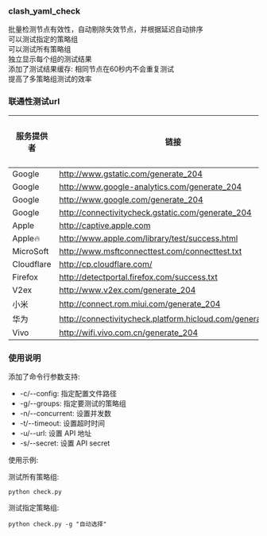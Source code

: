 ### clash_yaml_check
批量检测节点有效性，自动剔除失效节点，并根据延迟自动排序  
可以测试指定的策略组  
可以测试所有策略组  
独立显示每个组的测试结果  
添加了测试结果缓存: 
相同节点在60秒内不会重复测试  
提高了多策略组测试的效率  

### 联通性测试url
| 服务提供者 | 链接 | 大陆体验 | 境外体验 | http/https | IP Version |
|------------|------|----------|----------|-----------|------------|
| Google     | http://www.gstatic.com/generate_204 | 5 | 10 | 204/204 | 4+6 |
| Google     | http://www.google-analytics.com/generate_204 | 6 | 10 | 204/204 | 4+6 |
| Google     | http://www.google.com/generate_204 | 0 | 10 | 204/204 | 4+6 |
| Google     | http://connectivitycheck.gstatic.com/generate_204 | 4 | 10 | 204/204 | 4+6 |
| Apple      | http://captive.apple.com | 3 | 10 | 200/200 | 4+6 |
| Apple🔥    | http://www.apple.com/library/test/success.html | 7 | 10 | 200/200 | 4+6 |
| MicroSoft  | http://www.msftconnecttest.com/connecttest.txt | 5 | 10 | 200/error | 4 |
| Cloudflare  | http://cp.cloudflare.com/ | 4 | 10 | 204/204 | 4+6 |
| Firefox    | http://detectportal.firefox.com/success.txt | 5 | 10 | 200/200 | 4+6 |
| V2ex       | http://www.v2ex.com/generate_204 | 0 | 10 | 204/301 | 4+6 |
| 小米       | http://connect.rom.miui.com/generate_204 | 10 | 4 | 204/204 | 4 |
| 华为       | http://connectivitycheck.platform.hicloud.com/generate_204 | 10 | 5 | 204/204 | 4 |
| Vivo       | http://wifi.vivo.com.cn/generate_204 | 10 | 5 | 204/204 | 4 |

### 使用说明  
添加了命令行参数支持:  
- -c/--config: 指定配置文件路径
- -g/--groups: 指定要测试的策略组
- -n/--concurrent: 设置并发数
- -t/--timeout: 设置超时时间
- -u/--url: 设置 API 地址
- -s/--secret: 设置 API secret

使用示例:

测试所有策略组:
```
python check.py
```
测试指定策略组:
```
python check.py -g "自动选择"
```

